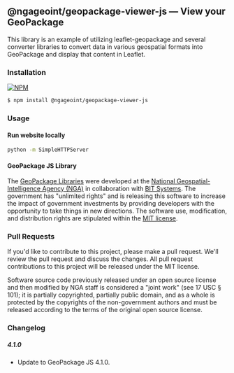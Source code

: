 ## @ngageoint/geopackage-viewer-js &mdash; View your GeoPackage

This library is an example of utilizing leaflet-geopackage and several converter libraries to convert data in various geospatial formats into GeoPackage and display that content in Leaflet.

### Installation ###

[![NPM](https://img.shields.io/npm/v/@ngageoint/geopackage-viewer-js.svg)](https://www.npmjs.com/package/@ngageoint/geopackage-viewer-js)

```sh
$ npm install @ngageoint/geopackage-viewer-js
```

### Usage

#### Run website locally
```sh
python -m SimpleHTTPServer
```

#### GeoPackage JS Library ####

The [GeoPackage Libraries](http://ngageoint.github.io/GeoPackage/) were developed at the [National Geospatial-Intelligence Agency (NGA)](http://www.nga.mil/) in collaboration with [BIT Systems](http://www.bit-sys.com/). The government has "unlimited rights" and is releasing this software to increase the impact of government investments by providing developers with the opportunity to take things in new directions. The software use, modification, and distribution rights are stipulated within the [MIT license](http://choosealicense.com/licenses/mit/).

### Pull Requests ###
If you'd like to contribute to this project, please make a pull request. We'll review the pull request and discuss the changes. All pull request contributions to this project will be released under the MIT license.

Software source code previously released under an open source license and then modified by NGA staff is considered a "joint work" (see 17 USC § 101); it is partially copyrighted, partially public domain, and as a whole is protected by the copyrights of the non-government authors and must be released according to the terms of the original open source license.


### Changelog

##### 4.1.0
- Update to GeoPackage JS 4.1.0.
